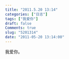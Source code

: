```yaml
---
title: "2011.5.20 13:14"
categories: ["日志"]
tags: ["我爱你"]
draft: false
Comments: true
slug: "5201314"
date: "2011-05-20 13:14:00"
---
```


我爱你。

